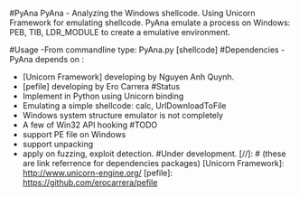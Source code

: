 #PyAna
PyAna - Analyzing the Windows shellcode.
Using Unicorn Framework for emulating shellcode. PyAna emulate a process on Windows: PEB, TIB, LDR_MODULE to create a emulative environment.

#Usage
    -From commandline type: PyAna.py [shellcode]
#Dependencies
-PyAna depends on :
* [Unicorn Framework] developing by Nguyen Anh Quynh. 
* [pefile] developing by Ero Carrera
#Status
* Implement in Python using Unicorn binding
* Emulating  a simple shellcode: calc, UrlDownloadToFile
* Windows system structure emulator is not completely
* A few of Win32 API hooking
#TODO
* support PE file on Windows
* support unpacking
* apply on fuzzing, exploit detection.
#Under development.
 [//]: # (these are link referrence for dependencies packages)
   [Unicorn Framework]: <http://www.unicorn-engine.org/>
   [pefile]: <https://github.com/erocarrera/pefile>
   